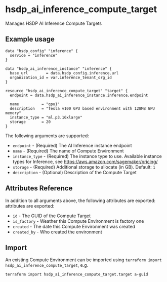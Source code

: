 # hsdp_ai_inference_compute_target

Manages HSDP AI Inference Compute Targets

## Example usage

```hcl
data "hsdp_config" "inference" {
  service = "inference"
}

data "hsdp_ai_inference_instance" "inference" {
  base_url        = data.hsdp_config.inference.url
  organization_id = var.inference_tenant_org_id
}

resource "hsdp_ai_inference_compute_target" "target" {
  endpoint = data.hsdp_ai_inference_instance.inference.endpoint
  
  name          = "gpu1"
  description   = "Tesla v100 GPU based environment with 128MB GPU memory"
  instance_type = "ml.p3.16xlarge"
  storage       = 20
}
```

The following arguments are supported:

* `endpoint` - (Required) The AI Inference instance endpoint
* `name` - (Required) The name of Compute Environment
* `instance_type` - (Required) The instance type to use. Available instance types for Inference, see https://aws.amazon.com/sagemaker/pricing/
* `storage` - (Required) Additional storage to allocate (in GB). Default: `1`
* `description` - (Optional) Description of the Compute Target
## Attributes Reference

In addition to all arguments above, the following attributes are exported:
attributes are exported:

* `id` - The GUID of the Compute Target
* `is_factory` - Weather this Compute Environment is factory one
* `created` - The date this Compute Environment was created
* `created_by` - Who created the environment

## Import

An existing Compute Environment can be imported using `terraform import hsdp_ai_inference_compute_target`, e.g.

```bash
terraform import hsdp_ai_inference_compute_target.target a-guid
